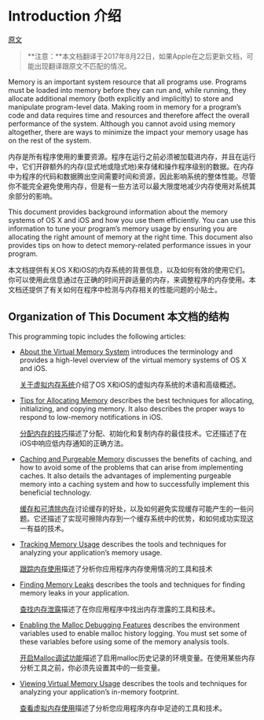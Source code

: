 # Introduction 介绍
[原文](https://developer.apple.com/library/content/documentation/Performance/Conceptual/ManagingMemory/ManagingMemory.html#//apple_ref/doc/uid/10000160-SW1)

> **注意：**本文档翻译于2017年8月22日，如果Apple在之后更新文档，可能出现翻译跟原文不匹配的情况。

Memory is an important system resource that all programs use. Programs must be loaded into memory before they can run and, while running, they allocate additional memory (both explicitly and implicitly) to store and manipulate program-level data. Making room in memory for a program’s code and data requires time and resources and therefore affect the overall performance of the system. Although you cannot avoid using memory altogether, there are ways to minimize the impact your memory usage has on the rest of the system.

内存是所有程序使用的重要资源。程序在运行之前必须被加载进内存，并且在运行中，它们开辟额外的内存(显式地或隐式地)来存储和操作程序级别的数据。在内存中为程序的代码和数据腾出空间需要时间和资源，因此影响系统的整体性能。尽管你不能完全避免使用内存，但是有一些方法可以最大限度地减少内存使用对系统其余部分的影响。

This document provides background information about the memory systems of OS X and iOS and how you use them efficiently. You can use this information to tune your program’s memory usage by ensuring you are allocating the right amount of memory at the right time. This document also provides tips on how to detect memory-related performance issues in your program.

本文档提供有关OS X和iOS的内存系统的背景信息，以及如何有效的使用它们。你可以使用此信息通过在正确的时间开辟适量的内存，来调整程序的内存使用。本文档还提供了有关如何在程序中检测与内存相关的性能问题的小贴士。

## Organization of This Document 本文档的结构
This programming topic includes the following articles:

* [About the Virtual Memory System](https://developer.apple.com/library/content/documentation/Performance/Conceptual/ManagingMemory/Articles/AboutMemory.html#//apple_ref/doc/uid/20001880-BCICIHAB) introduces the terminology and provides a high-level overview of the virtual memory systems of OS X and iOS.

     [关于虚拟内存系统](AboutTheVirtualMemorySystem.md)介绍了OS X和iOS的虚拟内存系统的术语和高级概述。

* [Tips for Allocating Memory](https://developer.apple.com/library/content/documentation/Performance/Conceptual/ManagingMemory/Articles/MemoryAlloc.html#//apple_ref/doc/uid/20001881-CJBCFDGA) describes the best techniques for allocating, initializing, and copying memory. It also describes the proper ways to respond to low-memory notifications in iOS.

	[分配内存的技巧](TipsForAllocatingMemory.md)描述了分配、初始化和复制内存的最佳技术。它还描述了在iOS中响应低内存通知的正确方法。
      
* [Caching and Purgeable Memory](https://developer.apple.com/library/content/documentation/Performance/Conceptual/ManagingMemory/Articles/CachingandPurgeableMemory.html#//apple_ref/doc/uid/TP40013104-SW1) discusses the benefits of caching, and how to avoid some of the problems that can arise from implementing caches. It also details the advantages of implementing purgeable memory into a caching system and how to successfully implement this beneficial technology.

    [缓存和可清除内存](CachingAndPurgeableMemory.md)讨论缓存的好处，以及如何避免实现缓存可能产生的一些问题。它还描述了实现可擦除内存到一个缓存系统中的优势，和如何成功实现这一有益的技术。

* [Tracking Memory Usage](https://developer.apple.com/library/content/documentation/Performance/Conceptual/ManagingMemory/Articles/FindingPatterns.html#//apple_ref/doc/uid/20001882-CJBJFIDD) describes the tools and techniques for analyzing your application’s memory usage.

	[跟踪内存使用](TrackingMemoryUsage.md)描述了分析你应用程序内存使用情况的工具和技术

* [Finding Memory Leaks](https://developer.apple.com/library/content/documentation/Performance/Conceptual/ManagingMemory/Articles/FindingLeaks.html#//apple_ref/doc/uid/20001883-CJBJFIDD) describes the tools and techniques for finding memory leaks in your application.


	[查找内存泄露](FindingMemoryLeaks.md)描述了在你应用程序中找出内存泄露的工具和技术。

* [Enabling the Malloc Debugging Features](https://developer.apple.com/library/content/documentation/Performance/Conceptual/ManagingMemory/Articles/MallocDebug.html#//apple_ref/doc/uid/20001884-CJBJFIDD) describes the environment variables used to enable malloc history logging. You must set some of these variables before using some of the memory analysis tools.

     [开启Malloc调试功能](EnablingTheMallocDebuggingFeatures.md)描述了启用malloc历史记录的环境变量。在使用某些内存分析工具之前，你必须先设置其中的一些变量。

* [Viewing Virtual Memory Usage](https://developer.apple.com/library/content/documentation/Performance/Conceptual/ManagingMemory/Articles/VMPages.html#//apple_ref/doc/uid/20001985-CJBJFIDD) describes the tools and techniques for analyzing your application’s in-memory footprint.

	[查看虚拟内存使用](ViewingVirtualMemoryUsage.md)描述了分析您应用程序内存中足迹的工具和技术。